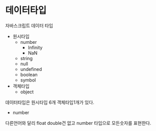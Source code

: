 # 데이터타입

자바스크립트 데이터 타입

* 원시타입
  * number
    * Infinity
    * NaN
  * string
  * null
  * undefined
  * boolean
  * symbol
* 객체타입
  * object



데이터타입은 원시타입 6개 객체타입1개가 있다.

* number

다른언어와 달리 float double건 없고 number 타입으로 모든숫자를 표현한다.




